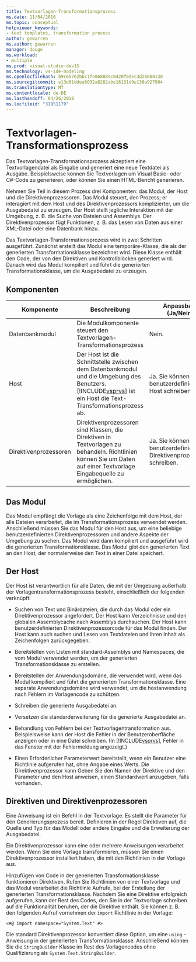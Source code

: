 ```yaml
---
title: Textvorlagen-Transformationsprozess
ms.date: 11/04/2016
ms.topic: conceptual
helpviewer_keywords:
- text templates, transformation process
author: gewarren
ms.author: gewarren
manager: douge
ms.workload:
- multiple
ms.prod: visual-studio-dev15
ms.technology: vs-ide-modeling
ms.openlocfilehash: b9c65762bbc1fe068889c0420f0dec3d28000130
ms.sourcegitcommit: e13e61ddea6032a8282abe16131d9e136a927984
ms.translationtype: MT
ms.contentlocale: de-DE
ms.lasthandoff: 04/26/2018
ms.locfileid: "31951179"
---
```

# <a name="the-text-template-transformation-process"></a>Textvorlagen-Transformationsprozess
Das Textvorlagen-Transformationsprozess akzeptiert eine Textvorlagendatei als Eingabe und generiert eine neue Textdatei als Ausgabe. Beispielsweise können Sie Textvorlagen um Visual Basic- oder C#-Code zu generieren, oder können Sie einen HTML-Bericht generieren.

 Nehmen Sie Teil in diesem Prozess drei Komponenten: das Modul, der Host und die Direktivenprozessoren. Das Modul steuert, den Prozess; er interagiert mit dem Host und des Direktivenprozessors komplizierter, um die Ausgabedatei zu erzeugen. Der Host stellt jegliche Interaktion mit der Umgebung, z. B. die Suche von Dateien und Assemblys. Der Direktivenprozessor fügt Funktionen, z. B. das Lesen von Daten aus einer XML-Datei oder eine Datenbank hinzu.

 Das Textvorlagen-Transformationsprozess wird in zwei Schritten ausgeführt. Zunächst erstellt das Modul eine temporäre-Klasse, die als der generierten Transformationsklasse bezeichnet wird. Diese Klasse enthält den Code, der von den Direktiven und Kontrollblöcken generiert wird. Danach wird das Modul kompiliert und führt die generierten Transformationsklasse, um die Ausgabedatei zu erzeugen.

## <a name="components"></a>Komponenten

|Komponente|Beschreibung|Anpassbare (Ja/Nein)|
|---------------|-----------------|------------------------------|
|Datenbankmodul|Die Modulkomponente steuert den Textvorlagen-Transformationsprozess|Nein.|
|Host|Der Host ist die Schnittstelle zwischen dem Datenbankmodul und die Umgebung des Benutzers. [!INCLUDE[vsprvs](../code-quality/includes/vsprvs_md.md)] ist ein Host die Text-Transformationsprozess ab.|Ja. Sie können einen benutzerdefinierten Host schreiben.|
|Direktivenprozessoren|Direktivenprozessoren sind Klassen, die Direktiven in Textvorlagen zu behandeln. Richtlinien können Sie um Daten auf einer Textvorlage Eingabequelle zu ermöglichen.|Ja. Sie können benutzerdefinierte Direktivenprozessoren schreiben.|

## <a name="the-engine"></a>Das Modul
 Das Modul empfängt die Vorlage als eine Zeichenfolge mit dem Host, der alle Dateien verarbeitet, die im Transformationsprozess verwendet werden. Anschließend müssen Sie das Modul für den Host aus, um eine beliebige benutzerdefinierten Direktivenprozessoren und andere Aspekte der Umgebung zu suchen. Das Modul wird dann kompiliert und ausgeführt wird die generierten Transformationsklasse. Das Modul gibt den generierten Text an den Host, der normalerweise den Text in einer Datei speichert.

## <a name="the-host"></a>Der Host
 Der Host ist verantwortlich für alle Daten, die mit der Umgebung außerhalb der Vorlagentransformationsprozess besteht, einschließlich der folgenden verknüpft:

-   Suchen von Text und Binärdateien, die durch das Modul oder ein Direktivenprozessor angefordert. Der Host kann Verzeichnisse und den globalen Assemblycache nach Assemblys durchsuchen. Der Host kann benutzerdefinierten Direktivenprozessorcode für das Modul finden. Der Host kann auch suchen und Lesen von Textdateien und ihren Inhalt als Zeichenfolgen zurückgegeben.

-   Bereitstellen von Listen mit standard-Assemblys und Namespaces, die vom Modul verwendet werden, um der generierten Transformationsklasse zu erstellen.

-   Bereitstellen der Anwendungsdomäne, die verwendet wird, wenn das Modul kompiliert und führt die generierten Transformationsklasse. Eine separate Anwendungsdomäne wird verwendet, um die hostanwendung nach Fehlern im Vorlagencode zu schützen.

-   Schreiben die generierte Ausgabedatei an.

-   Versetzen die standarderweiterung für die generierte Ausgabedatei an.

-   Behandlung von Fehlern bei der Textvorlagentransformation aus. Beispielsweise kann der Host die Fehler in der Benutzeroberfläche anzeigen oder in eine Datei schreiben. (In [!INCLUDE[vsprvs](../code-quality/includes/vsprvs_md.md)], Fehler in das Fenster mit der Fehlermeldung angezeigt.)

-   Einen Erforderlicher Parameterwert bereitstellt, wenn ein Benutzer eine Richtlinie aufgerufen hat, ohne Angabe eines Werts. Die Direktivenprozessor kann Geben Sie den Namen der Direktive und den Parameter und den Host anweisen, einen Standardwert anzugeben, falls vorhanden.

## <a name="directives-and-directive-processors"></a>Direktiven und Direktivenprozessoren
 Eine Anweisung ist ein Befehl in der Textvorlage. Es stellt die Parameter für den Generierungsprozess bereit. Definieren in der Regel Direktiven auf, die Quelle und Typ für das Modell oder andere Eingabe und die Erweiterung der Ausgabedatei.

 Ein Direktivenprozessor kann eine oder mehrere Anweisungen verarbeitet werden. Wenn Sie eine Vorlage transformieren, müssen Sie einen Direktivenprozessor installiert haben, die mit den Richtlinien in der Vorlage aus.

 Hinzufügen von Code in der generierten Transformationsklasse funktionieren Direktiven. Rufen Sie Richtlinien von einer Textvorlage und das Modul verarbeitet die Richtlinie Aufrufe, bei der Erstellung der generierten Transformationsklasse. Nachdem Sie eine Direktive erfolgreich aufgerufen, kann der Rest des Codes, den Sie in der Textvorlage schreiben auf die Funktionalität beruhen, der die Direktive enthält. Sie können z. B. den folgenden Aufruf vornehmen der `import` Richtlinie in der Vorlage:

 `<#@ import namespace="System.Text" #>`

 Die standard Direktivenprozessor konvertiert diese Option, um eine `using` -Anweisung in der generierten Transformationsklasse. Anschließend können Sie die `StringBuilder` Klasse im Rest des Vorlagencodes ohne Qualifizierung als `System.Text.StringBuilder`.